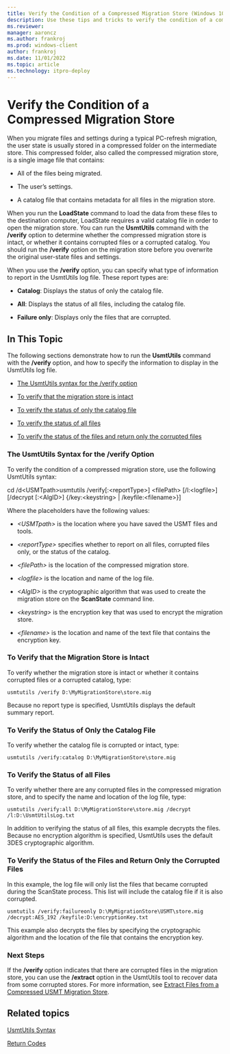 ```yaml
---
title: Verify the Condition of a Compressed Migration Store (Windows 10)
description: Use these tips and tricks to verify the condition of a compressed migration store when using User State Migration Tool (USMT).
ms.reviewer: 
manager: aaroncz
ms.author: frankroj
ms.prod: windows-client
author: frankroj
ms.date: 11/01/2022
ms.topic: article
ms.technology: itpro-deploy
---
```


# Verify the Condition of a Compressed Migration Store


When you migrate files and settings during a typical PC-refresh migration, the user state is usually stored in a compressed folder on the intermediate store. This compressed folder, also called the compressed migration store, is a single image file that contains:

-   All of the files being migrated.

-   The user’s settings.

-   A catalog file that contains metadata for all files in the migration store.

When you run the **LoadState** command to load the data from these files to the destination computer, LoadState requires a valid catalog file in order to open the migration store. You can run the **UsmtUtils** command with the **/verify** option to determine whether the compressed migration store is intact, or whether it contains corrupted files or a corrupted catalog. You should run the **/verify** option on the migration store before you overwrite the original user-state files and settings.

When you use the **/verify** option, you can specify what type of information to report in the UsmtUtils log file. These report types are:

-   **Catalog**: Displays the status of only the catalog file.

-   **All**: Displays the status of all files, including the catalog file.

-   **Failure only**: Displays only the files that are corrupted.

## In This Topic


The following sections demonstrate how to run the **UsmtUtils** command with the **/verify** option, and how to specify the information to display in the UsmtUtils log file.

-   [The UsmtUtils syntax for the /verify option](#bkmk-verifysyntax)

-   [To verify that the migration store is intact](#bkmk-verifyintactstore)

-   [To verify the status of only the catalog file](#bkmk-verifycatalog)

-   [To verify the status of all files](#bkmk-verifyallfiles)

-   [To verify the status of the files and return only the corrupted files](#bkmk-returncorrupted)

### <a href="" id="bkmk-verifysyntax"></a>The UsmtUtils Syntax for the /verify Option

To verify the condition of a compressed migration store, use the following UsmtUtils syntax:

cd /d&lt;USMTpath&gt;usmtutils /verify\[:&lt;reportType&gt;\] &lt;filePath&gt; \[/l:&lt;logfile&gt;\] \[/decrypt \[:&lt;AlgID&gt;\] {/key:&lt;keystring&gt; | /keyfile:&lt;filename&gt;}\]

Where the placeholders have the following values:

-   *&lt;USMTpath&gt;* is the location where you have saved the USMT files and tools.

-   *&lt;reportType&gt;* specifies whether to report on all files, corrupted files only, or the status of the catalog.

-   *&lt;filePath&gt;* is the location of the compressed migration store.

-   *&lt;logfile&gt;* is the location and name of the log file.

-   *&lt;AlgID&gt;* is the cryptographic algorithm that was used to create the migration store on the **ScanState** command line.

-   *&lt;keystring&gt;* is the encryption key that was used to encrypt the migration store.

-   *&lt;filename&gt;* is the location and name of the text file that contains the encryption key.

### <a href="" id="bkmk-verifyintactstore"></a>To Verify that the Migration Store is Intact

To verify whether the migration store is intact or whether it contains corrupted files or a corrupted catalog, type:

``` syntax
usmtutils /verify D:\MyMigrationStore\store.mig
```

Because no report type is specified, UsmtUtils displays the default summary report.

### <a href="" id="bkmk-verifycatalog"></a>To Verify the Status of Only the Catalog File

To verify whether the catalog file is corrupted or intact, type:

``` syntax
usmtutils /verify:catalog D:\MyMigrationStore\store.mig
```

### <a href="" id="bkmk-verifyallfiles"></a>To Verify the Status of all Files

To verify whether there are any corrupted files in the compressed migration store, and to specify the name and location of the log file, type:

`usmtutils /verify:all D:\MyMigrationStore\store.mig /decrypt /l:D:\UsmtUtilsLog.txt`

In addition to verifying the status of all files, this example decrypts the files. Because no encryption algorithm is specified, UsmtUtils uses the default 3DES cryptographic algorithm.

### <a href="" id="bkmk-returncorrupted"></a>To Verify the Status of the Files and Return Only the Corrupted Files

In this example, the log file will only list the files that became corrupted during the ScanState process. This list will include the catalog file if it is also corrupted.

``` syntax
usmtutils /verify:failureonly D:\MyMigrationStore\USMT\store.mig /decrypt:AES_192 /keyfile:D:\encryptionKey.txt
```

This example also decrypts the files by specifying the cryptographic algorithm and the location of the file that contains the encryption key.

### Next Steps

If the **/verify** option indicates that there are corrupted files in the migration store, you can use the **/extract** option in the UsmtUtils tool to recover data from some corrupted stores. For more information, see [Extract Files from a Compressed USMT Migration Store](usmt-extract-files-from-a-compressed-migration-store.md).

## Related topics


[UsmtUtils Syntax](usmt-utilities.md)

[Return Codes](usmt-return-codes.md)

 

 





